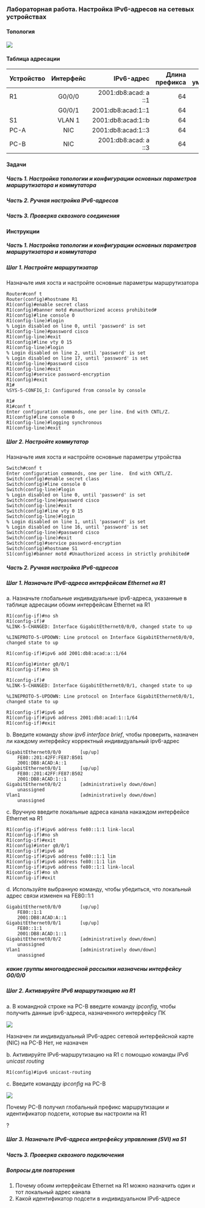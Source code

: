 ### Лабораторная работа. Настройка IPv6-адресов на сетевых устройствах

#### Топология

![](http://joxi.ru/823MaKXCaGj1Wr.jpg)

#### Таблица адресации

 | Устройство | Интерфейс | IPv6-адрес | Длина префикса |Шлюз по умолчанию|
 | ------------- |:------------------:| -----:|-----:|-----:|
 | R1 | G0/0/0 | 2001:db8:acad: a ::1 |64 |-|
 | | G0/0/1 | 2001:db8:acad:1::1 | 64 |-|
 |S1 | VLAN 1| 2001:db8:acad:1::b| 64|-|
 | PC-A | NIC | 2001:db8:acad:1::3 | 64 |fe80::1|
 | PC-B| NIC | 2001:db8:acad: a ::3 | 64 |fe80::1|

#### Задачи

##### Часть 1. Настройка топологии и конфигурации основных параметров маршрутизатора и коммутатора

##### Часть 2. Ручная настройка IPv6-адресов

##### Часть 3. Проверка сквозного соединения

#### Инструкции

##### Часть 1. Настройка топологии и конфигурации основных параметров маршрутизатора и коммутатора

##### Шаг 1. Настройте маршрутизатор

Назначьте имя хоста и настройте основные параметры маршрутизатора

``` Router>en
Router#conf t
Router(config)#hostname R1
R1(config)#enable secret class
R1(config)#banner motd #unauthorized access prohibited#
R1(config)#line console 0
R1(config-line)#login
% Login disabled on line 0, until 'password' is set
R1(config-line)#password cisco
R1(config-line)#exit
R1(config)#line vty 0 15
R1(config-line)#login
% Login disabled on line 2, until 'password' is set
% Login disabled on line 17, until 'password' is set
R1(config-line)#password cisco
R1(config-line)#exit
R1(config)#service password-encryption 
R1(config)#exit
R1#
%SYS-5-CONFIG_I: Configured from console by console

R1#
R1#conf t
Enter configuration commands, one per line. End with CNTL/Z.
R1(config)#line console 0
R1(config-line)#logging synchronous 
R1(config-line)#exit

```

##### Шаг 2. Настройте коммутатор

Назначьте имя хоста и настройте основные параметры утройства

```Switch>en
Switch#conf t
Enter configuration commands, one per line.  End with CNTL/Z.
Switch(config)#enable secret class
Switch(config)#line console 0
Switch(config-line)#login
% Login disabled on line 0, until 'password' is set
Switch(config-line)#password cisco
Switch(config-line)#exit
Switch(config)#line vty 0 15
Switch(config-line)#login
% Login disabled on line 1, until 'password' is set
% Login disabled on line 16, until 'password' is set
Switch(config-line)#password cisco
Switch(config-line)#exit
Switch(config)#service password-encryption 
Switch(config)#hostname S1
S1(config)#banner motd #Unauthorized access in strictly prohibited#

```
##### Часть 2. Ручная настройка IPv6-адресов

##### Шаг 1. Назначьте IPv6-адреса интерфейсам Ethernet на R1 

a. Назначьте  глобальные индивидуальные ipv6-адреса, указанные в таблице адресации обоим интерфейсам Ethernet на R1

```R1(config)#inter g0/0/0
R1(config-if)#no sh
R1(config-if)#
%LINK-5-CHANGED: Interface GigabitEthernet0/0/0, changed state to up

%LINEPROTO-5-UPDOWN: Line protocol on Interface GigabitEthernet0/0/0, changed state to up

R1(config-if)#ipv6 add 2001:db8:acad:a::1/64

R1(config)#inter g0/0/1
R1(config-if)#no sh

R1(config-if)#
%LINK-5-CHANGED: Interface GigabitEthernet0/0/1, changed state to up

%LINEPROTO-5-UPDOWN: Line protocol on Interface GigabitEthernet0/0/1, changed state to up

R1(config-if)#ipv6 ad
R1(config-if)#ipv6 address 2001:db8:acad:1::1/64
R1(config-if)#exit
```
b. Введите команду *show ipv6 interface brief*, чтобы проверить, назначен ли каждому интерфейсу корректный индивидуальный ipv6-адрес 

``` R1#sh ipv6 inter brief 
GigabitEthernet0/0/0       [up/up]
    FE80::201:42FF:FE87:B501
    2001:DB8:ACAD:A::1
GigabitEthernet0/0/1       [up/up]
    FE80::201:42FF:FE87:B502
    2001:DB8:ACAD:1::1
GigabitEthernet0/0/2       [administratively down/down]
    unassigned
Vlan1                      [administratively down/down]
    unassigned
```
c. Вручную введите локальные адреса канала накаждом интерфейсе Ethernet на R1

``` R1(config)#inter g0/0/0
R1(config-if)#ipv6 address fe80::1:1 link-local
R1(config-if)#no sh
R1(config-if)#exit
R1(config)#inter g0/0/1
R1(config-if)#ipv6 ad
R1(config-if)#ipv6 address fe80::1:1 lim
R1(config-if)#ipv6 address fe80::1:1 lin
R1(config-if)#ipv6 address fe80::1:1 link-local 
R1(config-if)#no sh
R1(config-if)#exit
```
d. Используйте выбранную команду, чтобы убедиться, что локальный адрес связи изменен на FE80::1:1

```R1#sh ipv6 inter brief 
GigabitEthernet0/0/0       [up/up]
    FE80::1:1
    2001:DB8:ACAD:A::1
GigabitEthernet0/0/1       [up/up]
    FE80::1:1
    2001:DB8:ACAD:1::1
GigabitEthernet0/0/2       [administratively down/down]
    unassigned
Vlan1                      [administratively down/down]
    unassigned
```
##### какие группы многоадресной рассылки назначены интерфейсу G0/0/0

##### Шаг 2. Активируйте IPv6 маршрутизацию на R1

a. В командной строке на PC-B введите команду *ipconfig*, чтобы получить данные ipv6-адреса, назначенного интерфейсу ПК

![](http://joxi.ru/5mdVO36iaZVwWA.jpg)

Назначен ли индивидуальный IPv6-адрес сетевой интерфейсной карте (NIC) на PC-B
  Нет, не назначен
  
b. Активируйте IPv6-маршрутизацию на R1  с помощью команды *IPv6 unicast routing*

    R1(config)#ipv6 unicast-routing

c. Введите командду *ipconfig* на PC-B

![](http://dl3.joxi.net/drive/2021/09/06/0050/1314/3282210/10/ec3ff4ea5d.jpg)


Почему PC-B получил глобальный префикс маршрутизации и идентификатор подсети, которые вы настроили на R1

?

##### Шаг 3. Назначьте IPv6-адреса интрефейсу управления (SVI) на S1




##### Часть 3. Проверка сквозного  подключения

##### Вопросы для повторения

1. Почему обоим интерфейсам Ethernet на R1 можно назначить один и тот локальный адрес канала
2. Какой идентификатор подсети в индивидуальном IPv6-адресе 
